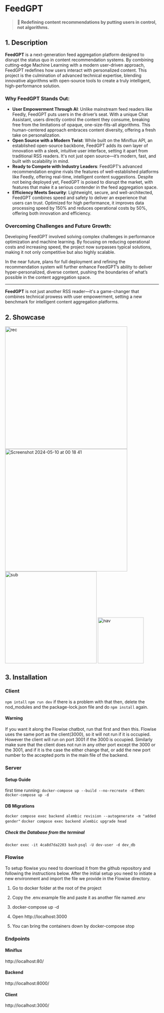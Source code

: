 # FeedGPT

> **🚀 Redefining content recommendations by putting users in control, not algorithms.**

## 1. Description

**FeedGPT** is a next-generation feed aggregation platform designed to disrupt the status quo in content recommendation systems. By combining cutting-edge Machine Learning with a modern user-driven approach, FeedGPT redefines how users interact with personalized content. This project is the culmination of advanced technical expertise, blending innovative algorithms with open-source tools to create a truly intelligent, high-performance solution.

### Why FeedGPT Stands Out:
- **User Empowerment Through AI**: Unlike mainstream feed readers like Feedly, FeedGPT puts users in the driver’s seat. With a unique Chat Assistant, users directly control the content they consume, breaking free from the limitations of opaque, one-size-fits-all algorithms. This human-centered approach embraces content diversity, offering a fresh take on personalization.
- **Open Source with a Modern Twist**: While built on the Miniflux API, an established open-source backbone, FeedGPT adds its own layer of innovation with a sleek, intuitive user interface, setting it apart from traditional RSS readers. It's not just open source—it’s modern, fast, and built with scalability in mind.
- **Ready to Compete with Industry Leaders**: FeedGPT’s advanced recommendation engine rivals the features of well-established platforms like Feedly, offering real-time, intelligent content suggestions. Despite not being deployed yet, FeedGPT is poised to disrupt the market, with features that make it a serious contender in the feed aggregation space.
- **Efficiency Meets Security**: Lightweight, secure, and well-architected, FeedGPT combines speed and safety to deliver an experience that users can trust. Optimized for high performance, it improves data processing speed by 150% and reduces operational costs by 50%, offering both innovation and efficiency.

### Overcoming Challenges and Future Growth:
Developing FeedGPT involved solving complex challenges in performance optimization and machine learning. By focusing on reducing operational costs and increasing speed, the project now surpasses typical solutions, making it not only competitive but also highly scalable. 

In the near future, plans for full deployment and refining the recommendation system will further enhance FeedGPT’s ability to deliver hyper-personalized, diverse content, pushing the boundaries of what’s possible in the content aggregation space.

---

**FeedGPT** is not just another RSS reader—it's a game-changer that combines technical prowess with user empowerment, setting a new benchmark for intelligent content aggregation platforms.

## 2. Showcase

<img src="https://github.com/user-attachments/assets/476372f7-6463-4387-8668-69acf1da5564" width="400" alt="rec" />

<img src="https://github.com/user-attachments/assets/bdaa637d-6d46-4ba4-8f78-d54baf58d4a7" width="400" alt="Screenshot 2024-05-10 at 00 18 41" />

<img src="https://github.com/user-attachments/assets/91cd3b24-2536-49b2-ab17-8d9d0f82315c" width="300" alt="sub" />

<img src="https://github.com/user-attachments/assets/dd2c4c4b-d3a4-4f8c-b234-099d6fa454ba" width="150" alt="nav" />

## 3. Installation

### Client
`npm intall`
`npm run dev`
if there is a problem with that then, delete the nod_modules and the package-lock.json file and do `npm install` again.

#### Warning
If you want it along the Flowise chatbot, run that first and then this. Flowise uses the same port as the client(3000), 
so it will not run if it is occupied. However the client will run on port 3001 if the 3000 is occupied. Similarly make sure that 
the client does not run in any other port except the 3000 or the 3001, and if it is the case the either change that, or add the new port 
number to the accepted ports in the main file of the backend.

### Server
#### Setup Guide
first time running: `docker-compose up --build --no-recreate -d`
then: `docker-compose up -d`

#### DB Migrations
`docker compose exec backend alembic revision --autogenerate -m "added gender"`
`docker compose exec backend alembic upgrade head`
##### Check the Database from the terminal
`docker exec -it 4ca8d7da2203 bash`
`psql -U dev-user -d dev_db`

### Flowise
To setup flowise you need to download it from the github repository and following the instructions below. After the 
initial setup you need to initiate a new environment and import the file we provide in the Flowise directory.

1. Go to docker folder at the root of the project

2. Copy the .env.example file and paste it as another file named .env

3. docker-compose up -d

4. Open http://localhost:3000

5. You can bring the containers down by docker-compose stop
### Endpoints
#### Miniflux
http://localhost:80/
#### Backend 
http://localhost:8000/
#### Client
http://localhost:3000/
